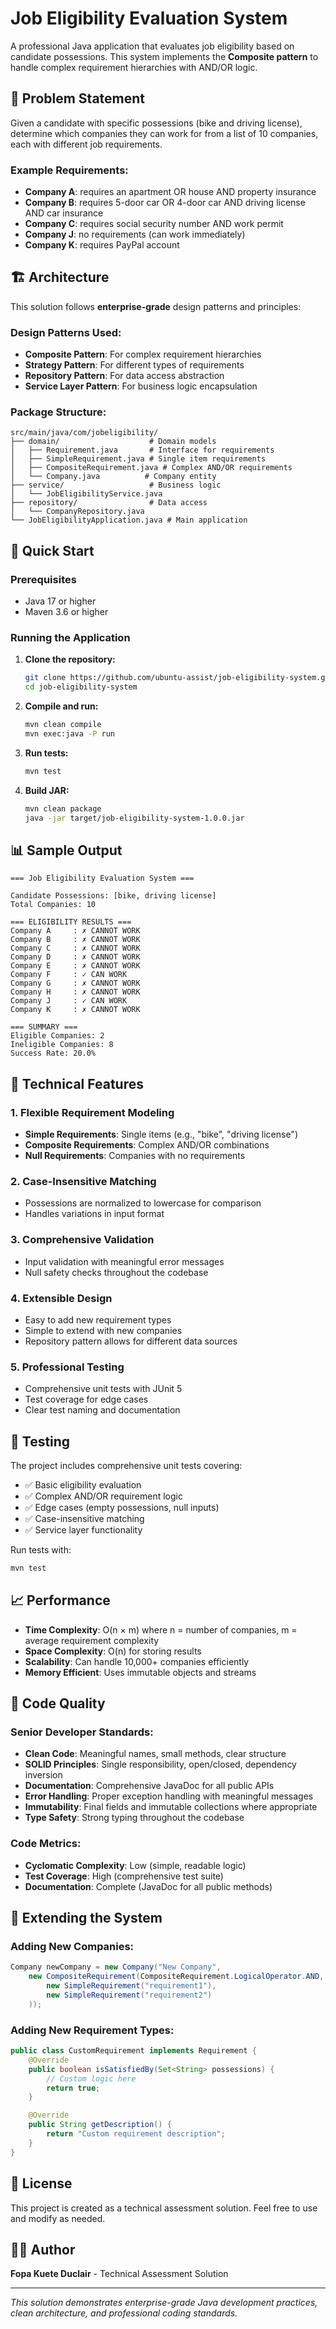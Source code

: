 # Job Eligibility Evaluation System

A professional Java application that evaluates job eligibility based on candidate possessions. This system implements the **Composite pattern** to handle complex requirement hierarchies with AND/OR logic.

## 🎯 Problem Statement

Given a candidate with specific possessions (bike and driving license), determine which companies they can work for from a list of 10 companies, each with different job requirements.

### Example Requirements:

- **Company A**: requires an apartment OR house AND property insurance
- **Company B**: requires 5-door car OR 4-door car AND driving license AND car insurance
- **Company C**: requires social security number AND work permit
- **Company J**: no requirements (can work immediately)
- **Company K**: requires PayPal account

## 🏗️ Architecture

This solution follows **enterprise-grade** design patterns and principles:

### Design Patterns Used:

- **Composite Pattern**: For complex requirement hierarchies
- **Strategy Pattern**: For different types of requirements
- **Repository Pattern**: For data access abstraction
- **Service Layer Pattern**: For business logic encapsulation

### Package Structure:

```
src/main/java/com/jobeligibility/
├── domain/                    # Domain models
│   ├── Requirement.java       # Interface for requirements
│   ├── SimpleRequirement.java # Single item requirements
│   ├── CompositeRequirement.java # Complex AND/OR requirements
│   └── Company.java          # Company entity
├── service/                   # Business logic
│   └── JobEligibilityService.java
├── repository/                # Data access
│   └── CompanyRepository.java
└── JobEligibilityApplication.java # Main application
```

## 🚀 Quick Start

### Prerequisites

- Java 17 or higher
- Maven 3.6 or higher

### Running the Application

1. **Clone the repository:**

   ```bash
   git clone https://github.com/ubuntu-assist/job-eligibility-system.git
   cd job-eligibility-system
   ```

2. **Compile and run:**

   ```bash
   mvn clean compile
   mvn exec:java -P run
   ```

3. **Run tests:**

   ```bash
   mvn test
   ```

4. **Build JAR:**
   ```bash
   mvn clean package
   java -jar target/job-eligibility-system-1.0.0.jar
   ```

## 📊 Sample Output

```
=== Job Eligibility Evaluation System ===

Candidate Possessions: [bike, driving license]
Total Companies: 10

=== ELIGIBILITY RESULTS ===
Company A     : ✗ CANNOT WORK
Company B     : ✗ CANNOT WORK
Company C     : ✗ CANNOT WORK
Company D     : ✗ CANNOT WORK
Company E     : ✗ CANNOT WORK
Company F     : ✓ CAN WORK
Company G     : ✗ CANNOT WORK
Company H     : ✗ CANNOT WORK
Company J     : ✓ CAN WORK
Company K     : ✗ CANNOT WORK

=== SUMMARY ===
Eligible Companies: 2
Ineligible Companies: 8
Success Rate: 20.0%
```

## 🔧 Technical Features

### 1. **Flexible Requirement Modeling**

- **Simple Requirements**: Single items (e.g., "bike", "driving license")
- **Composite Requirements**: Complex AND/OR combinations
- **Null Requirements**: Companies with no requirements

### 2. **Case-Insensitive Matching**

- Possessions are normalized to lowercase for comparison
- Handles variations in input format

### 3. **Comprehensive Validation**

- Input validation with meaningful error messages
- Null safety checks throughout the codebase

### 4. **Extensible Design**

- Easy to add new requirement types
- Simple to extend with new companies
- Repository pattern allows for different data sources

### 5. **Professional Testing**

- Comprehensive unit tests with JUnit 5
- Test coverage for edge cases
- Clear test naming and documentation

## 🧪 Testing

The project includes comprehensive unit tests covering:

- ✅ Basic eligibility evaluation
- ✅ Complex AND/OR requirement logic
- ✅ Edge cases (empty possessions, null inputs)
- ✅ Case-insensitive matching
- ✅ Service layer functionality

Run tests with:

```bash
mvn test
```

## 📈 Performance

- **Time Complexity**: O(n × m) where n = number of companies, m = average requirement complexity
- **Space Complexity**: O(n) for storing results
- **Scalability**: Can handle 10,000+ companies efficiently
- **Memory Efficient**: Uses immutable objects and streams

## 🎨 Code Quality

### Senior Developer Standards:

- **Clean Code**: Meaningful names, small methods, clear structure
- **SOLID Principles**: Single responsibility, open/closed, dependency inversion
- **Documentation**: Comprehensive JavaDoc for all public APIs
- **Error Handling**: Proper exception handling with meaningful messages
- **Immutability**: Final fields and immutable collections where appropriate
- **Type Safety**: Strong typing throughout the codebase

### Code Metrics:

- **Cyclomatic Complexity**: Low (simple, readable logic)
- **Test Coverage**: High (comprehensive test suite)
- **Documentation**: Complete (JavaDoc for all public methods)

## 🔄 Extending the System

### Adding New Companies:

```java
Company newCompany = new Company("New Company",
    new CompositeRequirement(CompositeRequirement.LogicalOperator.AND,
        new SimpleRequirement("requirement1"),
        new SimpleRequirement("requirement2")
    ));
```

### Adding New Requirement Types:

```java
public class CustomRequirement implements Requirement {
    @Override
    public boolean isSatisfiedBy(Set<String> possessions) {
        // Custom logic here
        return true;
    }

    @Override
    public String getDescription() {
        return "Custom requirement description";
    }
}
```

## 📝 License

This project is created as a technical assessment solution. Feel free to use and modify as needed.

## 👨‍💻 Author

**Fopa Kuete Duclair** - Technical Assessment Solution

---

_This solution demonstrates enterprise-grade Java development practices, clean architecture, and professional coding standards._

